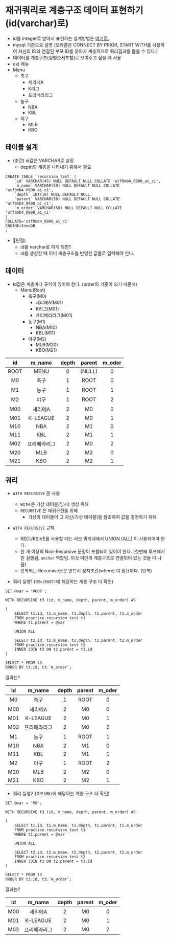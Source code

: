 # 재귀쿼리로 계층구조 데이터 표현하기(id(varchar)로)

- id를 integer로 받아서 표현하는 설계방법은 [여기로.]()
- mysql 기준으로 설명 (오라클은 CONNECT BY PRIOR, START WITH를 사용하여
  자신의 ID와 연결된 부모 ID를 찾아가 계층적으로 쿼리결과를 뽑을 수 있다.)
- 데이터를 계층구조(정렬순서포함)로 보여주고 싶을 때 사용
- ex) 메뉴
- Menu
  - 축구
    - 세리에A
    - K리그
    - 프리메라리그
  - 농구
    - NBA
    - KBL
  - 야구
    - MLB
    - KBO

## 테이블 설계

- (조건) id값은 VARCHAR로 설정
  - depth와 계층을 나타내기 위해서 필요

```
CREATE TABLE `recursion_test` (
	`id` VARCHAR(45) NULL DEFAULT NULL COLLATE 'utf8mb4_0900_ai_ci',
	`m_name` VARCHAR(50) NULL DEFAULT NULL COLLATE 'utf8mb4_0900_ai_ci',
	`depth` INT(10) NULL DEFAULT NULL,
	`parent` VARCHAR(50) NULL DEFAULT NULL COLLATE 'utf8mb4_0900_ai_ci',
	`m_order` VARCHAR(50) NULL DEFAULT NULL COLLATE 'utf8mb4_0900_ai_ci'
)
COLLATE='utf8mb4_0900_ai_ci'
ENGINE=InnoDB
;
```

- 🧨단점)
  - id를 varchar로 하게 되면?
  - id를 생성할 때 이미 계층구조를 반영한 값들로 입력해야 한다.

## 데이터

- id값은 계층마다 규칙이 있어야 한다. (order의 기준이 되기 때문에)
  - Menu(Root)
    - 축구(M0)
      - 세리에A(M01)
      - K리그(M01)
      - 프리메라리그(M01)
    - 농구(M1)
      - NBA(M10)
      - KBL(M11)
    - 야구(M2)
      - MLB(M20)
      - KBO(M21)

|  id  |    m_name    | depth | parent | m_oder |
| :--: | :----------: | :---: | :----: | :----: |
| ROOT |     MENU     |   0   | (NULL) |   0    |
|  M0  |     축구     |   1   |  ROOT  |   0    |
|  M1  |     농구     |   1   |  ROOT  |   1    |
|  M2  |     야구     |   1   |  ROOT  |   2    |
| M00  |   세리에A    |   2   |   M0   |   0    |
| M01  |   K-LEAGUE   |   2   |   M0   |   1    |
| M10  |     NBA      |   2   |   M1   |   0    |
| M11  |     KBL      |   2   |   M1   |   1    |
| M02  | 프리메라리그 |   2   |   M0   |   2    |
| M20  |     MLB      |   2   |   M2   |   0    |
| M21  |     KBO      |   2   |   M2   |   1    |

## 쿼리

- `WITH RECURSIVE` 문 사용

  - `WITH` 은 가상 테이블(임시) 생성 위해
  - `RECURSIVE` 은 재귀구현을 위해
    - 가상의 테이블이 그 자신(가상 테이블)을 참조하여 값을 결정하기 위해

- `WITH RECURSIVE` 규칙

  - RECURSIVE를 사용할 때는 서브 쿼리내에서 UNION (ALL) 이 사용되어야 한다.
  - 한 개 이상의 Non-Recursive 문장이 포함되어 있어야 한다. (첫번째 루프에서만 실행됨, `anchor` 역할임. 이것 미만의 계층구조로 연결되어 있는 것들 다 나옴)
  - 반복되는 Recursive문은 반드시 정지조건(where) 이 필요하다. (반복)

- 쿼리 실행1 (`메뉴(ROOT)`에 해당하는 계층 구조 다 확인)

```
SET @var = 'ROOT';

WITH RECURSIVE t3 (id, m_name, depth, parent, m_order) AS

(
	SELECT t1.id, t1.m_name, t1.depth, t1.parent, t1.m_order
	FROM practice.recursion_test t1
	WHERE t1.parent = @var

	UNION ALL

	SELECT t2.id, t2.m_name, t2.depth, t2.parent, t2.m_order
	FROM practice.recursion_test t2
	INNER JOIN t3 ON t2.parent = t3.id
)

SELECT * FROM t3
ORDER BY t3.id, t3.`m_order`;
```

결과는?

| id  |    m_name    | depth | parent | m_oder |
| :-: | :----------: | :---: | :----: | :----: |
| M0  |     축구     |   1   |  ROOT  |   0    |
| M00 |   세리에A    |   2   |   M0   |   0    |
| M01 |   K-LEAGUE   |   2   |   M0   |   1    |
| M02 | 프리메라리그 |   2   |   M0   |   2    |
| M1  |     농구     |   1   |  ROOT  |   1    |
| M10 |     NBA      |   2   |   M1   |   0    |
| M11 |     KBL      |   2   |   M1   |   1    |
| M2  |     야구     |   1   |  ROOT  |   2    |
| M20 |     MLB      |   2   |   M2   |   0    |
| M21 |     KBO      |   2   |   M2   |   1    |

- 쿼리 실행2 (`축구(M0)`에 해당하는 계층 구조 다 확인)

```
SET @var = 'M0';

WITH RECURSIVE t3 (id, m_name, depth, parent, m_order) AS

(
	SELECT t1.id, t1.m_name, t1.depth, t1.parent, t1.m_order
	FROM practice.recursion_test t1
	WHERE t1.parent = @var

	UNION ALL

	SELECT t2.id, t2.m_name, t2.depth, t2.parent, t2.m_order
	FROM practice.recursion_test t2
	INNER JOIN t3 ON t2.parent = t3.id
)

SELECT * FROM t3
ORDER BY t3.id, t3.`m_order`;
```

결과는?

| id  |    m_name    | depth | parent | m_oder |
| :-: | :----------: | :---: | :----: | :----: |
| M00 |   세리에A    |   2   |   M0   |   0    |
| M01 |   K-LEAGUE   |   2   |   M0   |   1    |
| M02 | 프리메라리그 |   2   |   M0   |   2    |
